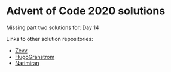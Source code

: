 # Advent of Code 2020 solutions

Missing part two solutions for: Day 14

Links to other solution repositories:

- [Zevv](https://github.com/zevv/aoc2020)
- [HugoGranstrom](https://github.com/HugoGranstrom/AdventOfNim/tree/main/2020)
- [Narimiran](https://github.com/narimiran/AdventOfCode2020)
